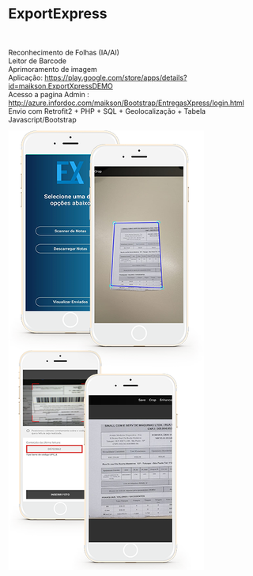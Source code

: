 # ExportExpress
<br><br>
Reconhecimento de Folhas (IA/AI)<br>
Leitor de Barcode<br>
Aprimoramento de imagem<br>
Aplicação: https://play.google.com/store/apps/details?id=maikson.ExportXpressDEMO <br>
Acesso a pagina Admin : http://azure.infordoc.com/maikson/Bootstrap/EntregasXpress/login.html <br>
Envio com Retrofit2 + PHP + SQL + Geolocalização + Tabela Javascript/Bootstrap<br>

![](img/EntregasXpress.png)
